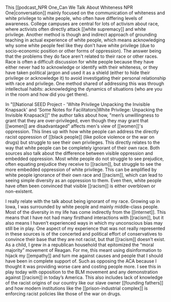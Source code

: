 This [[podcast_NPR One_Can We Talk About Whiteness NPR One|conversation]] mainly focused on the communication of whiteness and white privilege to white people, who often have differing levels of awareness. College campuses are central for lots of activism about race, where activists often directly attack [[white supremacy]] and white privilege. Another method is though and indirect approach of grounding teaching in actual experience of white people, which means acknowledging why some white people feel like they don't have white privilege (due to socio-economic position or other forms of oppression). The answer being that the problems they do face aren't related to their race or other races. Race is often a difficult discussion for white people because they have either never had to acknowledge or identify with their whiteness, or they have taken political jargon and used it as a shield (either to hide their privilege or acknowledge it) to avoid investigating their personal relationship with race and privilege. One method shared of addressing this was through intellectual habits: acknowledging the dynamics of situations (who are you in the room and how did you get there).

In "[[National SEED Project - 'White Privilege Unpacking the Invisible Knapsack' and 'Some Notes for Facilitators|White Privilege: Unpacking the Invisible Knapsack]]" the author talks about how, "men’s unwillingness to grant that they are over-privileged, even though they may grant that [[women]] are disadvantaged" affects men's view of [[women]]'s oppression. This lines up with how white people can address the directly racist oppression of [[black people]] (like police violence or the war on drugs) but struggle to see their own privileges. This directly relates to the way that white people can be completely ignorant of their own race. Both sources also talk about the difference between visible oppression and embedded oppression. Most white people do not struggle to see prejudice, often equating prejudice they receive to [[racism]], but struggle to see the more embedded oppression of white privilege. This can be amplified by white people ignorance of their own race and [[racism]], which can lead to seeing simple diversity as an oppression to them. Even then, white people have often been convinced that visible [[racism]] is either overblown or non-existent.

I really relate with the talk about being ignorant of my race. Growing up in Iowa, I was surrounded by white people and mainly middle-class people. Most of the diversity in my life has come indirectly from the [[internet]]. This means that I have not had many firsthand interactions with [[racism]], but it also means I haven’t experienced ways in which my unconscious bias may still be in play. One aspect of my experience that was not really represented in these sources is of the concerted and political effort of conservatives to convince their base that they are not racist, but that [[racism]] doesn’t exist. As a child, I grew in a republican household that epitomized the “moral majority” movement of Reagan. For me, this meant using disinformation to hijack my [[empathy]] and turn me against causes and people that I should have been in complete support of. Such as opposing the ACA because I thought it was providing worse care and costing people more. I see this in play today with opposition to the BLM movement and any demonstration against [[racism]] in today’s America. This also includes lack of knowledge of the racist origins of our country like our slave owner [[founding fathers]] and how modern institutions like the [[prison-industrial complex]] is enforcing racist policies like those of the war on drugs.

